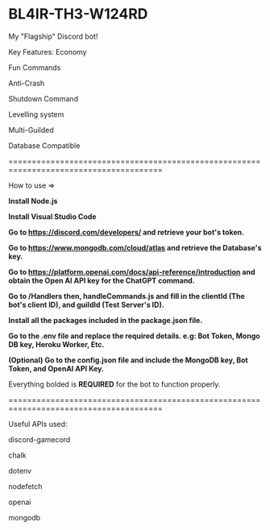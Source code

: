 # BL4IR-TH3-W124RD
My "Flagship" Discord bot!


Key Features:
Economy

Fun Commands

Anti-Crash

Shutdown Command

Levelling system

Multi-Guilded

Database Compatible

=======================================================================================

How to use =>

**Install Node.js**

**Install Visual Studio Code**

**Go to https://discord.com/developers/ and retrieve your bot's token.**

**Go to https://www.mongodb.com/cloud/atlas and retrieve the Database's key.**

**Go to https://platform.openai.com/docs/api-reference/introduction and obtain the Open AI API key for the ChatGPT command.**

**Go to /Handlers then, handleCommands.js and fill in the clientId (The bot's client ID), and guildId (Test Server's ID).**

**Install all the packages included in the package.json file.**

**Go to the .env file and replace the required details. e.g: Bot Token, Mongo DB key, Heroku Worker, Etc.**

**(Optional) Go to the config.json file and include the MongoDB key, Bot Token, and OpenAI API Key.**

Everything bolded is **REQUIRED** for the bot to function properly.


=======================================================================================

Useful APIs used:

discord-gamecord

chalk

dotenv

nodefetch

openai

mongodb
